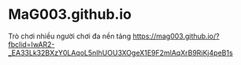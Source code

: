# MaG003.github.io
<space><space>
Trò chơi nhiều người chơi đa nền tảng
<space><space>
https://mag003.github.io/?fbclid=IwAR2-_EA33Lk32BXzY0LAqoL5nIhUOU3XOgeX1E9F2mlAqXrB9RiKj4peB1s
